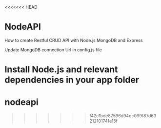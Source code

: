 <<<<<<< HEAD
# NodeAPI
How to create Restful CRUD API with Node.js MongoDB and Express

Update MongoDB connection Url in config.js file

Install Node.js and relevant dependencies in your app folder
=======
# nodeapi
>>>>>>> f42c1bde87596d94dc099f87d63212101741e15f
